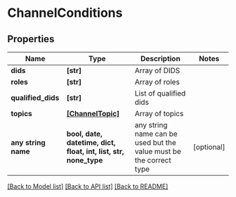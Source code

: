 # ChannelConditions


## Properties
Name | Type | Description | Notes
------------ | ------------- | ------------- | -------------
**dids** | **[str]** | Array of DIDS | 
**roles** | **[str]** | Array of roles | 
**qualified_dids** | **[str]** | List of qualified dids | 
**topics** | [**[ChannelTopic]**](ChannelTopic.md) | Array of topics | 
**any string name** | **bool, date, datetime, dict, float, int, list, str, none_type** | any string name can be used but the value must be the correct type | [optional]

[[Back to Model list]](../README.md#documentation-for-models) [[Back to API list]](../README.md#documentation-for-api-endpoints) [[Back to README]](../README.md)



